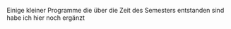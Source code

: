 Einige kleiner Programme die über die Zeit des Semesters entstanden sind habe ich hier noch ergänzt
